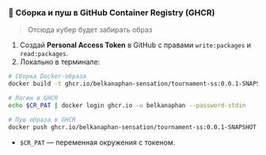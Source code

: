 ### 🔹 Сборка и пуш в GitHub Container Registry (GHCR)

> Отсюда кубер будет забирать образ

1. Создай **Personal Access Token** в GitHub с правами `write:packages` и `read:packages`.
2. Локально в терминале:

```bash
# Сборка Docker-образа
docker build -t ghcr.io/belkanaphan-sensation/tournament-ss:0.0.1-SNAPSHOT .

# Логин в GHCR
echo $CR_PAT | docker login ghcr.io -u belkanaphan --password-stdin

# Пуш образа в GHCR
docker push ghcr.io/belkanaphan-sensation/tournament-ss:0.0.1-SNAPSHOT
```

* `$CR_PAT` — переменная окружения с токеном.
 